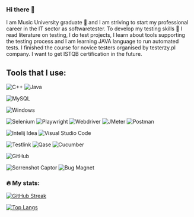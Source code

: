 ### Hi there 👋

I am Music University graduate 🎹 and I am striving to start my professional career in the IT sector as softwaretester. 
To develop my testing skills 💪 I read literature on testing, I do test projects, I learn about tools supporting the testing process and 
I am learning JAVA language to run automated tests. I finished the course for novice testers organised by testerzy.pl company. 
I want to get ISTQB certification in the future.

## Tools that I use:


![C++](https://img.shields.io/badge/C%2B%2B-%230A1A2F?style=flat&logo=C%2B%2B&logoColor=%23535bf5) ![Java](https://img.shields.io/badge/Java-%230A1A2F?style=flat&logo=openjdk&logoColor=%236875CD) 

![MySQL](https://img.shields.io/badge/MySQL-%230A1A2F?style=flat&logo=MySQL&logoColor=%23005e87)

![Windows](https://img.shields.io/badge/Windows-%230A1A2F?style=flat&logo=Windows&logoColor=%236875CD)


![Selenium](https://img.shields.io/badge/Selenium-%230A1A2F?style=flat&logo=Selenium&logoColor=%2300cc00)  ![Playwright](https://img.shields.io/badge/Playwright-%230A1A2F?style=flat&logo=Playwright&logoColor=%2345ba4b) ![Webdriver](https://img.shields.io/badge/Webdriver-%230A1A2F?style=flat&logo=Webdriver
)  ![JMeter](https://img.shields.io/badge/JMeter-%230A1A2F?style=flat&logo=apache&logoColor=%23F37B68)  ![Postman](https://img.shields.io/badge/Postman-%230A1A2F?style=flat&logo=Postman&logoColor=%23f26b3a)   

![Intelij Idea](https://img.shields.io/badge/-IntelliJ%20IDEA-0A1A2F?style=flat&logo=intelliJ-idea&logoColor=0a76ef) ![Visual Studio Code](https://img.shields.io/badge/Visual%20Studio%20Code-%230A1A2F?style=flat&logo=Visual%20Studio&logoColor=%2348aaeb) 

![Testlink](https://img.shields.io/badge/Testlink-%230A1A2F?style=flat&logo=Testlink&logoColor=%236875CD) ![Qase](https://img.shields.io/badge/Qase-%230A1A2F?style=flat&logo=Qase&logoColor=%236875CD)  ![Cucumber](https://img.shields.io/badge/Cucumber-%230A1A2F?style=flat?logo=Cucumber&color=%230A1A2F?
)

![GitHub](https://img.shields.io/badge/GitHub-%230A1A2F?style=flat&logo=GitHub
)

![Scrrenshot Captor](https://img.shields.io/badge/Screenshot%20Captor-%230A1A2F?style=flat&logo=IJ&logoColor=%230a76ef) ![Bug Magnet](https://img.shields.io/badge/Bug%20Magnet-%230A1A2F?style=flat&logo=IJ&logoColor=%230a76ef)


### 🔥 My stats:

[![GitHub Streak](http://github-readme-streak-stats.herokuapp.com?user=aksi1984&theme=dark&background=000000)](https://git.io/streak-stats)

[![Top Langs](https://github-readme-stats.vercel.app/api/top-langs/?username=aksi1984&layout=compact&theme=vision-friendly-dark)](https://github.com/anuraghazra/github-readme-stats)

